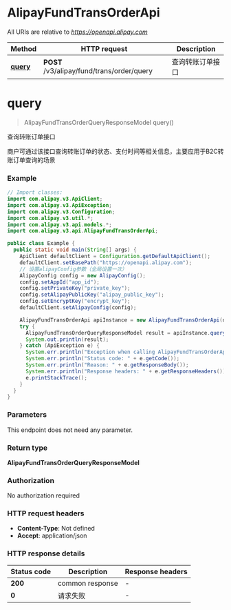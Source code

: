 # AlipayFundTransOrderApi

All URIs are relative to *https://openapi.alipay.com*

| Method | HTTP request | Description |
|------------- | ------------- | -------------|
| [**query**](AlipayFundTransOrderApi.md#query) | **POST** /v3/alipay/fund/trans/order/query | 查询转账订单接口 |


<a name="query"></a>
# **query**
> AlipayFundTransOrderQueryResponseModel query()

查询转账订单接口

商户可通过该接口查询转账订单的状态、支付时间等相关信息，主要应用于B2C转账订单查询的场景

### Example
```java
// Import classes:
import com.alipay.v3.ApiClient;
import com.alipay.v3.ApiException;
import com.alipay.v3.Configuration;
import com.alipay.v3.util.*;
import com.alipay.v3.api.models.*;
import com.alipay.v3.api.AlipayFundTransOrderApi;

public class Example {
  public static void main(String[] args) {
    ApiClient defaultClient = Configuration.getDefaultApiClient();
    defaultClient.setBasePath("https://openapi.alipay.com");
    // 设置alipayConfig参数（全局设置一次）
    AlipayConfig config = new AlipayConfig();
    config.setAppId("app_id");
    config.setPrivateKey("private_key");
    config.setAlipayPublicKey("alipay_public_key");
    config.setEncryptKey("encrypt_key");
    defaultClient.setAlipayConfig(config);

    AlipayFundTransOrderApi apiInstance = new AlipayFundTransOrderApi(defaultClient);
    try {
      AlipayFundTransOrderQueryResponseModel result = apiInstance.query();
      System.out.println(result);
    } catch (ApiException e) {
      System.err.println("Exception when calling AlipayFundTransOrderApi#query");
      System.err.println("Status code: " + e.getCode());
      System.err.println("Reason: " + e.getResponseBody());
      System.err.println("Response headers: " + e.getResponseHeaders());
      e.printStackTrace();
    }
  }
}
```

### Parameters
This endpoint does not need any parameter.

### Return type

**AlipayFundTransOrderQueryResponseModel**

### Authorization

No authorization required

### HTTP request headers

 - **Content-Type**: Not defined
 - **Accept**: application/json

### HTTP response details
| Status code | Description | Response headers |
|-------------|-------------|------------------|
| **200** | common response |  -  |
| **0** | 请求失败 |  -  |

